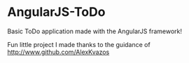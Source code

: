 # AngularJS-ToDo
Basic ToDo application made with the AngularJS framework!

Fun little project I made thanks to the guidance of http://www.github.com/AlexKvazos
